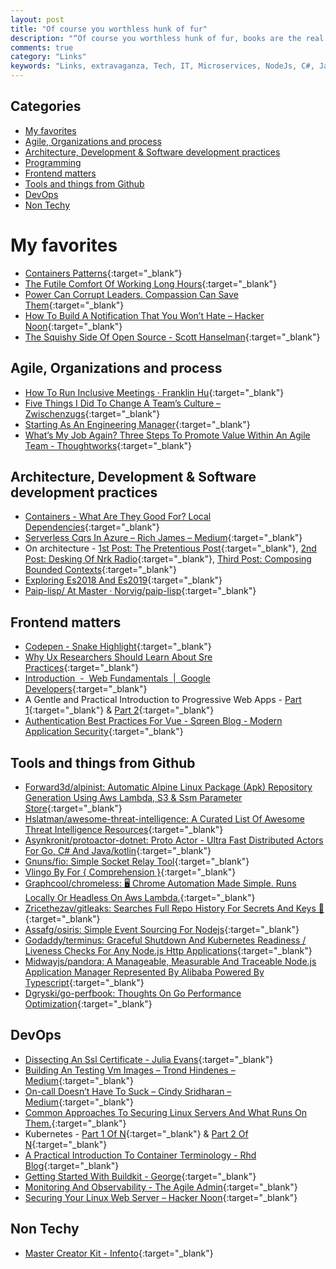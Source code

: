 ```yaml
---
layout: post
title: "Of course you worthless hunk of fur"
description: "“Of course you worthless hunk of fur, books are the real treasures of the world.” ― Skeletor"
comments: true
category: "Links"
keywords: "Links, extravaganza, Tech, IT, Microservices, NodeJs, C#, Javascript, Solution architecture"
---
```


## Categories ##
* [My favorites](#favorites)
* [Agile, Organizations and process](#agile)
* [Architecture, Development & Software development practices](#development)
* [Programming](#net)
* [Frontend matters](#web)
* [Tools and things from Github](#tools)
* [DevOps](#devops)
* [Non Techy](#notechhere)

# My favorites<a name="favorites"></a> #
* [Containers Patterns](https://l0rd.github.io/containerspatterns/#1){:target="_blank"}
* [The Futile Comfort Of Working Long Hours](https://codewithoutrules.com/2018/02/11/working-long-hours/){:target="_blank"}
* [Power Can Corrupt Leaders. Compassion Can Save Them](https://hbr.org/2018/02/power-can-corrupt-leaders-compassion-can-save-them){:target="_blank"}
* [How To Build A Notification That You Won’t Hate – Hacker Noon](https://hackernoon.com/how-to-build-a-notification-that-you-wont-hate-62bfaec722f1){:target="_blank"}
* [The Squishy Side Of Open Source - Scott Hanselman](https://www.hanselman.com/blog/TheSquishySideOfOpenSource.aspx){:target="_blank"}

## Agile, Organizations and process<a name="agile"></a> ##
* [How To Run Inclusive Meetings · Franklin Hu](https://thisisfranklin.com/2018/02/22/how-to-run-inclusive-meetings.html){:target="_blank"}
* [Five Things I Did To Change A Team’s Culture – Zwischenzugs](https://zwischenzugs.com/2018/02/24/5-things-i-did-to-change-a-teams-culture/){:target="_blank"}
* [Starting As An Engineering Manager](https://blog.cloudflare.com/starting-as-an-engineering-manager/){:target="_blank"}
* [What’s My Job Again? Three Steps To Promote Value Within An Agile Team - Thoughtworks](https://www.thoughtworks.com/insights/blog/what-s-my-job-again-three-steps-promote-value-within-agile-team){:target="_blank"}

## Architecture, Development & Software development practices <a name="development"></a> ##
* [Containers - What Are They Good For? Local Dependencies](https://jimmybogard.com/containers-what-are-they-good-for-local-dependencies/){:target="_blank"}
* [Serverless Cqrs In Azure – Rich James – Medium](https://medium.com/@richard.j.gobbett/serverless-cqrs-in-azure-p1-e0f2c423f071?__s=rz6syqwso5amykgnmqva){:target="_blank"}
* On architecture - [1st Post: The Pretentious Post](https://nrkbeta.no/2017/09/05/on-architecture-1st-post-the-pretentious-post/){:target="_blank"}, [2nd Post: Desking Of Nrk Radio](https://nrkbeta.no/2017/09/05/on-architecture-2nd-post-desking-of-nrk-radio/){:target="_blank"}, [Third Post: Composing Bounded Contexts](https://nrkbeta.no/2018/02/08/on-architecture-third-post-composing-bounded-contexts/){:target="_blank"}
*  [Exploring Es2018 And Es2019](http://exploringjs.com/es2018-es2019/toc.html){:target="_blank"}
*  [Paip-lisp/ At Master · Norvig/paip-lisp](https://github.com/norvig/paip-lisp?files=1){:target="_blank"}

## Frontend matters <a name="web"></a> ##
* [Codepen - Snake Highlight](https://codepen.io/ainalem/full/EQXjOR/){:target="_blank"}
* [Why Ux Researchers Should Learn About Sre Practices](https://medium.com/@aHev/why-ux-researchers-should-learn-sre-practices-a2b213e69a8a){:target="_blank"}
* [Introduction  -  Web Fundamentals  |  Google Developers](https://developers.google.com/web/fundamentals/performance/webpack/){:target="_blank"}
* A Gentle and Practical Introduction to Progressive Web Apps - [Part 1](https://www.telerik.com/blogs/a-gentle-and-practical-introduction-to-progressive-web-apps){:target="_blank"} & [Part 2](https://www.telerik.com/blogs/gentle-and-practical-introduction-to-progressive-web-apps-part-2){:target="_blank"}
* [Authentication Best Practices For Vue - Sqreen Blog - Modern Application Security](https://blog.sqreen.io/authentication-best-practices-vue/){:target="_blank"}


## Tools and things from Github <a name="tools"></a> ##
* [Forward3d/alpinist: Automatic Alpine Linux Package (Apk) Repository Generation Using Aws Lambda, S3 & Ssm Parameter Store](https://github.com/forward3d/alpinist){:target="_blank"}
* [Hslatman/awesome-threat-intelligence: A Curated List Of Awesome Threat Intelligence Resources](https://github.com/hslatman/awesome-threat-intelligence){:target="_blank"}
* [Asynkronit/protoactor-dotnet: Proto Actor - Ultra Fast Distributed Actors For Go, C# And Java/kotlin](https://github.com/AsynkronIT/protoactor-dotnet){:target="_blank"}
* [Gnuns/fio: Simple Socket Relay Tool](https://github.com/gnuns/fio){:target="_blank"}
* [Vlingo By For { Comprehension }](https://github.com/vlingo){:target="_blank"}
* [Graphcool/chromeless: 🖥 Chrome Automation Made Simple. Runs Locally Or Headless On Aws Lambda.](https://github.com/graphcool/chromeless){:target="_blank"}
* [Zricethezav/gitleaks: Searches Full Repo History For Secrets And Keys 🔑](https://github.com/zricethezav/gitleaks){:target="_blank"}
* [Assafg/osiris: Simple Event Sourcing For Nodejs](https://github.com/assafg/osiris){:target="_blank"}
* [Godaddy/terminus: Graceful Shutdown And Kubernetes Readiness / Liveness Checks For Any Node.js Http Applications](https://github.com/godaddy/terminus){:target="_blank"}
* [Midwayjs/pandora: A Manageable, Measurable And Traceable Node.js Application Manager Represented By Alibaba Powered By Typescript](https://github.com/midwayjs/pandora){:target="_blank"}
* [Dgryski/go-perfbook: Thoughts On Go Performance Optimization](https://github.com/dgryski/go-perfbook){:target="_blank"}

## DevOps<a name="devops"></a> ##
* [Dissecting An Ssl Certificate - Julia Evans](https://jvns.ca/blog/2017/01/31/whats-tls/){:target="_blank"}
* [Building An Testing Vm Images – Trond Hindenes – Medium](https://medium.com/@trondhindenes/building-an-testing-vm-images-403d68b5eacf){:target="_blank"}
* [On-call Doesn’t Have To Suck – Cindy Sridharan – Medium](https://medium.com/@copyconstruct/on-call-b0bd8c5ea4e0){:target="_blank"}
* [Common Approaches To Securing Linux Servers And What Runs On Them.](https://medium.com/@ageis/common-approaches-to-securing-linux-servers-and-what-runs-on-them-dadcacc5388b){:target="_blank"}
* Kubernetes - [Part 1 Of N](https://sachabarbs.wordpress.com/2018/01/31/kubernetes-installing-minikube-part-1-of-n/){:target="_blank"} & [Part 2 Of N](https://sachabarbs.wordpress.com/2018/02/19/kubernetes-part-2-of-n-creating-our-first-pod/){:target="_blank"}
* [A Practical Introduction To Container Terminology - Rhd Blog](https://developers.redhat.com/blog/2018/02/22/container-terminology-practical-introduction/){:target="_blank"}
* [Getting Started With Buildkit - George](https://george.macro.re/posts/getting-started-with-buildkit/){:target="_blank"}
* [Monitoring And Observability - The Agile Admin](https://theagileadmin.com/2018/02/16/monitoring-and-observability/){:target="_blank"}
* [Securing Your Linux Web Server – Hacker Noon](https://hackernoon.com/securing-your-linux-web-server-2be683c223eb){:target="_blank"}

## Non Techy<a name="notechere"></a> ##
* [Master Creator Kit - Infento](https://www.infentorides.com/product/master-creator-kit/){:target="_blank"}
